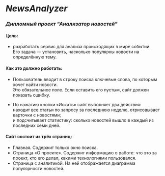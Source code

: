 # *NewsAnalyzer*
### *Дипломный проект "Анализатор новостей"*  


#### Цель:  
* разработать сервис для анализа происходящих в мире событий.   
Его задача — установить, насколько популярны новости на определённую тему.  

#### Как это должно работать:  
* Пользователь вводит в строку поиска ключевые слова, по которым хочет найти новости.  
Это обязательное поле. Если оставить его пустым, сайт должен показать ошибку. 

* По нажатию кнопки «Искать» сайт выполняет два действия:  
находит все статьи по запросу за последнюю неделю, отрисовывает карточки с новостями;  
и подсчитывает статистику: сколько новостей вышло в каждый из последних семи дней.  

#### Сайт состоит из трёх страниц:  
* Главная. Содержит только окно поиска.  
* Страница «О проекте». Содержит информацию о работе: что это за проект, кто его делал, какими технологиями пользовался.  
* Страница с аналитикой. На ней отображается диаграмма популярности новостей.  
